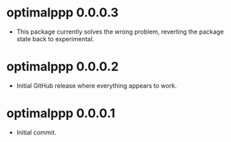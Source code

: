 # optimalppp 0.0.0.3

- This package currently solves the wrong problem, reverting the package
  state back to experimental.

# optimalppp 0.0.0.2

- Initial GitHub release where everything appears to work.

# optimalppp 0.0.0.1

- Initial commit.
